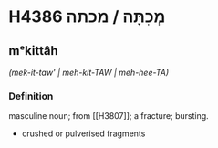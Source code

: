 # H4386 מְכִתָּה / מכתה

## mᵉkittâh

_(mek-it-taw' | meh-kit-TAW | meh-hee-TA)_

### Definition

masculine noun; from [[H3807]]; a fracture; bursting.

- crushed or pulverised fragments
